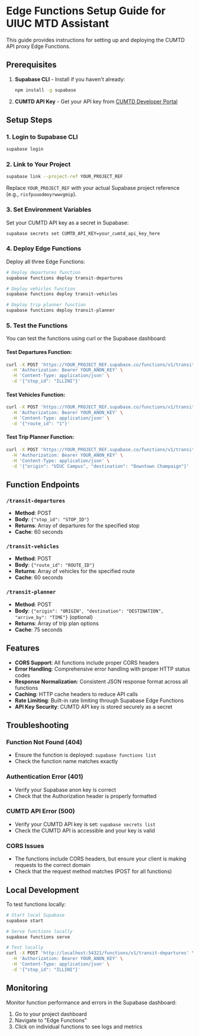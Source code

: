 # Edge Functions Setup Guide for UIUC MTD Assistant

This guide provides instructions for setting up and deploying the CUMTD API proxy Edge Functions.

## Prerequisites

1. **Supabase CLI** - Install if you haven't already:
   ```bash
   npm install -g supabase
   ```

2. **CUMTD API Key** - Get your API key from [CUMTD Developer Portal](https://developer.cumtd.com/)

## Setup Steps

### 1. Login to Supabase CLI

```bash
supabase login
```

### 2. Link to Your Project

```bash
supabase link --project-ref YOUR_PROJECT_REF
```

Replace `YOUR_PROJECT_REF` with your actual Supabase project reference (e.g., `risfpuuodmoyrwwvgmip`).

### 3. Set Environment Variables

Set your CUMTD API key as a secret in Supabase:

```bash
supabase secrets set CUMTD_API_KEY=your_cumtd_api_key_here
```

### 4. Deploy Edge Functions

Deploy all three Edge Functions:

```bash
# Deploy departures function
supabase functions deploy transit-departures

# Deploy vehicles function  
supabase functions deploy transit-vehicles

# Deploy trip planner function
supabase functions deploy transit-planner
```

### 5. Test the Functions

You can test the functions using curl or the Supabase dashboard:

#### Test Departures Function:
```bash
curl -X POST 'https://YOUR_PROJECT_REF.supabase.co/functions/v1/transit-departures' \
  -H 'Authorization: Bearer YOUR_ANON_KEY' \
  -H 'Content-Type: application/json' \
  -d '{"stop_id": "ILLINI"}'
```

#### Test Vehicles Function:
```bash
curl -X POST 'https://YOUR_PROJECT_REF.supabase.co/functions/v1/transit-vehicles' \
  -H 'Authorization: Bearer YOUR_ANON_KEY' \
  -H 'Content-Type: application/json' \
  -d '{"route_id": "1"}'
```

#### Test Trip Planner Function:
```bash
curl -X POST 'https://YOUR_PROJECT_REF.supabase.co/functions/v1/transit-planner' \
  -H 'Authorization: Bearer YOUR_ANON_KEY' \
  -H 'Content-Type: application/json' \
  -d '{"origin": "UIUC Campus", "destination": "Downtown Champaign"}'
```

## Function Endpoints

### `/transit-departures`
- **Method**: POST
- **Body**: `{"stop_id": "STOP_ID"}`
- **Returns**: Array of departures for the specified stop
- **Cache**: 60 seconds

### `/transit-vehicles`
- **Method**: POST  
- **Body**: `{"route_id": "ROUTE_ID"}`
- **Returns**: Array of vehicles for the specified route
- **Cache**: 60 seconds

### `/transit-planner`
- **Method**: POST
- **Body**: `{"origin": "ORIGIN", "destination": "DESTINATION", "arrive_by": "TIME"}` (optional)
- **Returns**: Array of trip plan options
- **Cache**: 75 seconds

## Features

- **CORS Support**: All functions include proper CORS headers
- **Error Handling**: Comprehensive error handling with proper HTTP status codes
- **Response Normalization**: Consistent JSON response format across all functions
- **Caching**: HTTP cache headers to reduce API calls
- **Rate Limiting**: Built-in rate limiting through Supabase Edge Functions
- **API Key Security**: CUMTD API key is stored securely as a secret

## Troubleshooting

### Function Not Found (404)
- Ensure the function is deployed: `supabase functions list`
- Check the function name matches exactly

### Authentication Error (401)
- Verify your Supabase anon key is correct
- Check that the Authorization header is properly formatted

### CUMTD API Error (500)
- Verify your CUMTD API key is set: `supabase secrets list`
- Check the CUMTD API is accessible and your key is valid

### CORS Issues
- The functions include CORS headers, but ensure your client is making requests to the correct domain
- Check that the request method matches (POST for all functions)

## Local Development

To test functions locally:

```bash
# Start local Supabase
supabase start

# Serve functions locally
supabase functions serve

# Test locally
curl -X POST 'http://localhost:54321/functions/v1/transit-departures' \
  -H 'Authorization: Bearer YOUR_ANON_KEY' \
  -H 'Content-Type: application/json' \
  -d '{"stop_id": "ILLINI"}'
```

## Monitoring

Monitor function performance and errors in the Supabase dashboard:
1. Go to your project dashboard
2. Navigate to "Edge Functions"
3. Click on individual functions to see logs and metrics
